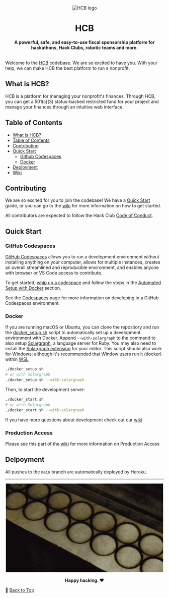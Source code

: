 <div align="center">
  <picture>
    <source media="(prefers-color-scheme: dark)" srcset="https://cloud-djxhgxve6-hack-club-bot.vercel.app/0hcb-icon-icon-dark_1_.png">
    <img src="https://cloud-5yru8jas0-hack-club-bot.vercel.app/0logo-512.png" width="126" alt="HCB logo">
  </picture>
  <h1>HCB</h1>
  <strong>A powerful, safe, and easy-to-use fiscal sponsorship platform for hackathons, Hack Clubs, robotic teams and more.</strong>
</div>
<br>

Welcome to the [HCB](https://hackclub.com/hcb/) codebase. We are so excited to have you. With your help, we can make HCB the best platform to run a nonprofit.

## What is HCB?

HCB is a platform for managing your nonprofit's finances. Through HCB, you can get a 501(c)(3) status-backed restricted fund for your project and manage your finances through an intuitive web interface.

## Table of Contents

- [What is HCB?](#what-is-hcb)
- [Table of Contents](#table-of-contents)
- [Contributing](#contributing)
- [Quick Start](#quick-start)
  - [Github Codespaces](#github-codespaces)
  - [Docker](#docker)
- [Deployment](#deployment)
- [Wiki](https://github.com/hackclub/hcb/wiki)

## Contributing

We are so excited for you to join the codebase! We have a [Quick Start](#quick-start) guide, or you can go to the [wiki](https://github.com/hackclub/hcb/wiki) for more information on how to get started.

All contributors are expected to follow the Hack Club [Code of Conduct](https://hackclub.com/conduct).

## Quick Start

### GitHub Codespaces

[GitHub Codespaces](https://docs.github.com/en/codespaces) allows you to run a development environment without installing anything on your computer, allows for multiple instances, creates an overall streamlined and reproducible environment, and enables anyone with browser or VS Code access to contribute.

To get started, [whip up a codespace](https://docs.github.com/en/codespaces/getting-started/quickstart) and follow the steps in the [Automated Setup with Docker](#automated-setup-with-docker) section.

See the [Codespaces](./Codespaces.md) page for more information on developing in a GitHub Codespaces environment.

### Docker

If you are running macOS or Ubuntu, you can clone the repository and run the [docker_setup.sh](./docker_setup.sh) script to automatically set up a development environment with Docker. Append `--with-solargraph` to the command to also setup [Solargraph](https://solargraph.org), a language server for Ruby. You may also need to install the [Solargraph extension](https://github.com/castwide/solargraph#using-solargraph) for your editor. This script should also work for Windows; although it's recommended that Window users run it (docker) within [WSL](https://learn.microsoft.com/en-us/windows/wsl/install)

```bash
./docker_setup.sh
# or with Solargraph
./docker_setup.sh --with-solargraph
```

Then, to start the development server:

```bash
./docker_start.sh
# or with Solargraph
./docker_start.sh --with-solargraph
```

If you have more questions about development check out our [wiki](https://github.com/hackclub/hcb/wiki)

### Production Access

Please see this part of the [wiki](https://github.com/hackclub/hcb/wiki/Development/#production-access) for more information on Production Access

## Delpoyment

All pushes to the `main` branch are automatically deployed by Heroku.

---

<div align="center">
<img src="./hcb_laser.gif" alt="Laser engraving of the HCB logo" width="500">
<br>
<p><strong>Happy hacking. ❤️</strong></p>
</div>

🔼 [Back to Top](#readme)
